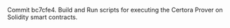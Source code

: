 Commit bc7cfe4.                    Build and Run scripts for executing the Certora Prover on Solidity smart contracts.